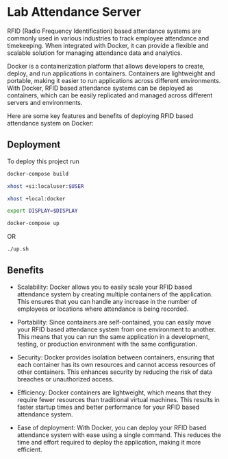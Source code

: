 
# Lab Attendance Server

RFID (Radio Frequency Identification) based attendance systems are commonly used in various industries to track employee attendance and timekeeping. When integrated with Docker, it can provide a flexible and scalable solution for managing attendance data and analytics.

Docker is a containerization platform that allows developers to create, deploy, and run applications in containers. Containers are lightweight and portable, making it easier to run applications across different environments. With Docker, RFID based attendance systems can be deployed as containers, which can be easily replicated and managed across different servers and environments.

Here are some key features and benefits of deploying RFID based attendance system on Docker:










## Deployment

To deploy this project run


```bash
docker-compose build
```
```bash
xhost +si:localuser:$USER
```
```bash
xhost +local:docker
```
```bash
export DISPLAY=$DISPLAY
```
```bash
docker-compose up 
```

OR

```bash
./up.sh
```

## Benefits

- Scalability: Docker allows you to easily scale your RFID based attendance system by creating multiple containers of the application. This ensures that you can handle any increase in the number of employees or locations where attendance is being recorded.

- Portability: Since containers are self-contained, you can easily move your RFID based attendance system from one environment to another. This means that you can run the same application in a development, testing, or production environment with the same configuration.

- Security: Docker provides isolation between containers, ensuring that each container has its own resources and cannot access resources of other containers. This enhances security by reducing the risk of data breaches or unauthorized access.

- Efficiency: Docker containers are lightweight, which means that they require fewer resources than traditional virtual machines. This results in faster startup times and better performance for your RFID based attendance system.

- Ease of deployment: With Docker, you can deploy your RFID based attendance system with ease using a single command. This reduces the time and effort required to deploy the application, making it more efficient.


